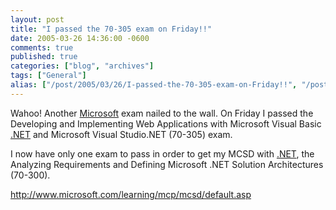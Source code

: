 ```yaml
---
layout: post
title: "I passed the 70-305 exam on Friday!!"
date: 2005-03-26 14:36:00 -0600
comments: true
published: true
categories: ["blog", "archives"]
tags: ["General"]
alias: ["/post/2005/03/26/I-passed-the-70-305-exam-on-Friday!!", "/post/2005/03/26/i-passed-the-70-305-exam-on-friday!!"]
---
```

<!-- more -->
<p>Wahoo! Another <a title="Microsoft" href="http://Microsoft.com" target="_blank">Microsoft</a> exam nailed to the wall. On Friday I passed the Developing and Implementing Web Applications with Microsoft Visual Basic <a title=".NET" href="http://www.microsoft.com/net/" target="_blank">.NET</a> and Microsoft Visual Studio.NET (70-305) exam.</p>
<p>I now have only one exam to pass in order to get my MCSD with <a title=".NET" href="http://www.microsoft.com/net/" target="_blank">.NET</a>, the Analyzing Requirements and Defining Microsoft&nbsp;.NET Solution Architectures (70-300).</p>
<p><span style="text-decoration: underline;"><span style="color: #0000ff;"><a href="http://www.microsoft.com/learning/mcp/mcsd/default.asp">http://www.microsoft.com/learning/mcp/mcsd/default.asp</a></span></span></p>
